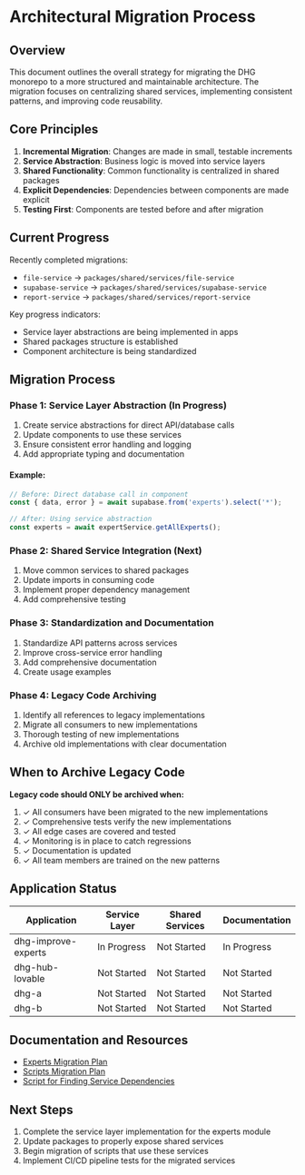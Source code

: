 # Architectural Migration Process

## Overview

This document outlines the overall strategy for migrating the DHG monorepo to a more structured and maintainable architecture. The migration focuses on centralizing shared services, implementing consistent patterns, and improving code reusability.

## Core Principles

1. **Incremental Migration**: Changes are made in small, testable increments
2. **Service Abstraction**: Business logic is moved into service layers
3. **Shared Functionality**: Common functionality is centralized in shared packages
4. **Explicit Dependencies**: Dependencies between components are made explicit
5. **Testing First**: Components are tested before and after migration

## Current Progress

Recently completed migrations:
- `file-service` → `packages/shared/services/file-service`
- `supabase-service` → `packages/shared/services/supabase-service`
- `report-service` → `packages/shared/services/report-service`

Key progress indicators:
- Service layer abstractions are being implemented in apps
- Shared packages structure is established
- Component architecture is being standardized

## Migration Process

### Phase 1: Service Layer Abstraction (In Progress)

1. Create service abstractions for direct API/database calls
2. Update components to use these services
3. Ensure consistent error handling and logging
4. Add appropriate typing and documentation

#### Example:
```typescript
// Before: Direct database call in component
const { data, error } = await supabase.from('experts').select('*');

// After: Using service abstraction
const experts = await expertService.getAllExperts();
```

### Phase 2: Shared Service Integration (Next)

1. Move common services to shared packages
2. Update imports in consuming code
3. Implement proper dependency management
4. Add comprehensive testing

### Phase 3: Standardization and Documentation

1. Standardize API patterns across services
2. Improve cross-service error handling
3. Add comprehensive documentation
4. Create usage examples

### Phase 4: Legacy Code Archiving

1. Identify all references to legacy implementations
2. Migrate all consumers to new implementations
3. Thorough testing of new implementations
4. Archive old implementations with clear documentation

## When to Archive Legacy Code

**Legacy code should ONLY be archived when:**

1. ✓ All consumers have been migrated to the new implementations
2. ✓ Comprehensive tests verify the new implementations
3. ✓ All edge cases are covered and tested
4. ✓ Monitoring is in place to catch regressions
5. ✓ Documentation is updated
6. ✓ All team members are trained on the new patterns

## Application Status

| Application | Service Layer | Shared Services | Documentation |
|-------------|---------------|-----------------|---------------|
| dhg-improve-experts | In Progress | Not Started | In Progress |
| dhg-hub-lovable | Not Started | Not Started | Not Started |
| dhg-a | Not Started | Not Started | Not Started |
| dhg-b | Not Started | Not Started | Not Started |

## Documentation and Resources

- [Experts Migration Plan](./experts-migration-plan.md)
- [Scripts Migration Plan](../solution-guides/SCRIPTS_MIGRATION_PLAN.md)
- [Script for Finding Service Dependencies](../../scripts/find-service-dependencies.sh)

## Next Steps

1. Complete the service layer implementation for the experts module
2. Update packages to properly expose shared services
3. Begin migration of scripts that use these services
4. Implement CI/CD pipeline tests for the migrated services